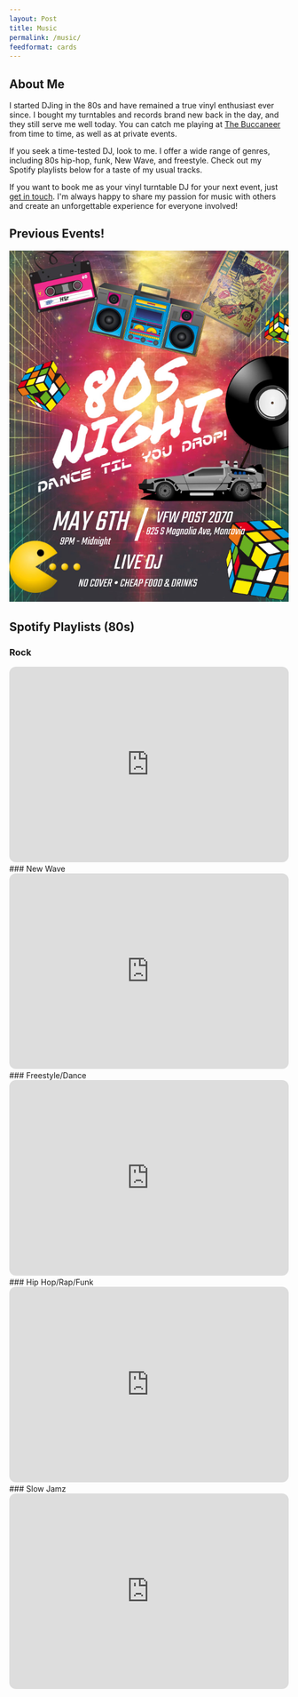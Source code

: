 ```yaml
---
layout: Post
title: Music
permalink: /music/
feedformat: cards
---
```


## About Me

I started DJing in the 80s and have remained a true vinyl enthusiast ever since. I bought my turntables and records brand new back in the day, and they still serve me well today. You can catch me playing at [The Buccaneer](https://www.yelp.com/biz_photos/mSdJa4LBF-DmX84ABx1XzQ?select=Lhsn2xlrPQveHq1VRn7Ldg) from time to time, as well as at private events.

If you seek a time-tested DJ, look to me. I offer a wide range of genres, including 80s hip-hop, funk, New Wave, and freestyle. Check out my Spotify playlists below for a taste of my usual tracks.

If you want to book me as your vinyl turntable DJ for your next event, just [get in touch](mailto:andy@kumeda.com). I'm always happy to share my passion for music with others and create an unforgettable experience for everyone involved!

## Previous Events!

[![80s Party](/assets/img/80s-flyer.jpg "80s Event Flyer")](https://www.facebook.com/photo/?fbid=10230406953779197&set=a.1217112429479&notif_id=1682397028772178&notif_t=feedback_reaction_generic&ref=notif)

## Spotify Playlists (80s)

### Rock
<iframe style="border-radius:12px" src="https://open.spotify.com/embed/playlist/2J72EenqhcH70oNg6rUqX0?utm_source=generator" width="100%" height="352" frameBorder="0" allowfullscreen="" allow="autoplay; clipboard-write; encrypted-media; fullscreen; picture-in-picture" loading="lazy"></iframe>
### New Wave
<iframe style="border-radius:12px" src="https://open.spotify.com/embed/playlist/6jN8urNIJKVzWfMzPozcmb?utm_source=generator" width="100%" height="352" frameBorder="0" allowfullscreen="" allow="autoplay; clipboard-write; encrypted-media; fullscreen; picture-in-picture" loading="lazy"></iframe>
### Freestyle/Dance
<iframe style="border-radius:12px" src="https://open.spotify.com/embed/playlist/1J0gUo6YwdD5f08HoALyDa?utm_source=generator" width="100%" height="352" frameBorder="0" allowfullscreen="" allow="autoplay; clipboard-write; encrypted-media; fullscreen; picture-in-picture" loading="lazy"></iframe> 
### Hip Hop/Rap/Funk
<iframe style="border-radius:12px" src="https://open.spotify.com/embed/playlist/2ZgzTF5EULGy1EtHsdeCPk?utm_source=generator" width="100%" height="352" frameBorder="0" allowfullscreen="" allow="autoplay; clipboard-write; encrypted-media; fullscreen; picture-in-picture" loading="lazy"></iframe>
###  Slow Jamz
<iframe style="border-radius:12px" src="https://open.spotify.com/embed/playlist/5Bh6heJ8O1arrYQC8ghlaI?utm_source=generator" width="100%" height="352" frameBorder="0" allowfullscreen="" allow="autoplay; clipboard-write; encrypted-media; fullscreen; picture-in-picture" loading="lazy"></iframe>

